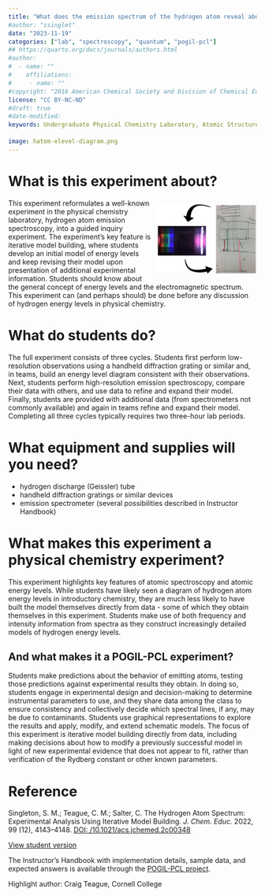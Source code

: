 ```yaml
---
title: "What does the emission spectrum of the hydrogen atom reveal about its energy levels?"
#author: "ssinglet"
date: "2023-11-19"
categories: ["lab", "spectroscopy", "quantum", "pogil-pcl"]
## https://quarto.org/docs/journals/authors.html
#author:
#  - name: ""
#    affiliations:
#     - name: ""
#copyright: "2016 American Chemical Society and Division of Chemical Education, Inc."
license: "CC BY-NC-ND"
#draft: true
#date-modified:
keywords: Undergraduate Physical Chemistry Laboratory, Atomic Structure, Guided Inquiry Learning, Hydrogen Emission Spectrum, Constructivist Iterative Model Building

image: hatom-elevel-diagram.png
---
```



# What is this experiment about?

<img src="hatom-pcl-experiment.gif" width="40%" align="right" style="padding: 10px 0px 10px 10px;"/>

This experiment reformulates a well-known experiment in the physical chemistry laboratory, hydrogen atom emission spectroscopy, into a guided inquiry experiment. The experiment’s key feature is iterative model building, where students develop an initial model of energy levels and keep revising their model upon presentation of additional experimental information.  Students should know about the general concept of energy levels and the electromagnetic spectrum.  This experiment can (and perhaps should) be done before any discussion of hydrogen energy levels in physical chemistry.


# What do students do?

The full experiment consists of three cycles. Students first perform low-resolution observations using a handheld diffraction grating or similar and, in teams, build an energy level diagram consistent with their observations.  Next, students perform high-resolution emission spectroscopy, compare their data with others, and use data to refine and expand their model.  Finally, students are provided with additional data (from spectrometers not commonly available) and again in teams refine and expand their model.  Completing all three cycles typically requires two three-hour lab periods.


# What equipment and supplies will you need?

-   hydrogen discharge (Geissler) tube
-   handheld diffraction gratings or similar devices
-   emission spectrometer (several possibilities described in Instructor Handbook)


# What makes this experiment a physical chemistry experiment?

This experiment highlights key features of atomic spectroscopy and atomic energy levels.  While students have likely seen a diagram of hydrogen atom energy levels in introductory chemistry, they are much less likely to have built the model themselves directly from data - some of which they obtain themselves in this experiment.  Students make use of both frequency and intensity information from spectra as they construct increasingly detailed models of hydrogen energy levels.


## And what makes it a POGIL-PCL experiment?

Students make predictions about the behavior of emitting atoms, testing those predictions against experimental results they obtain. In doing so, students engage in experimental design and decision-making to determine instrumental parameters to use, and they share data among the class to ensure consistency and collectively decide which spectral lines, if any, may be due to contaminants. Students use graphical representations to explore the results and apply, modify, and extend schematic models.  The focus of this experiment is iterative model building directly from data, including making decisions about how to modify a previously successful model in light of new experimental evidence that does not appear to fit, rather than verification of the Rydberg constant or other known parameters.

<span hidden>KEYWORDS: Undergraduate Physical Chemistry Laboratory, Atomic Structure, Guided Inquiry Learning, Hydrogen Emission Spectrum, Constructivist Iterative Model Building
</span>


# Reference

Singleton, S. M.; Teague, C. M.; Salter, C. The Hydrogen Atom Spectrum: Experimental Analysis Using Iterative Model Building. *J. Chem. Educ.* 2022, 99 (12), 4143–4148. [DOI: /10.1021/acs.jchemed.2c00348](https://doi.org/10.1021/acs.jchemed.2c00348)

[View student version](https://chemistry.coe.edu/piper/pclform.html?expt=hAtom)

The Instructor’s Handbook with implementation details, sample data, and expected answers is available through the [POGIL-PCL project](https://www.pogilpcl.org/get-connected). 

Highlight author: Craig Teague, Cornell College

